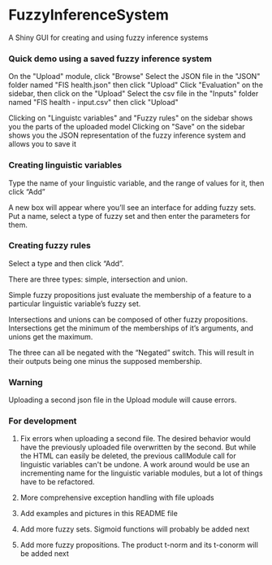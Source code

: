 # FuzzyInferenceSystem
A Shiny GUI for creating and using fuzzy inference systems


### Quick demo using a saved fuzzy inference system
On the "Upload" module, click "Browse"
Select the JSON file in the "JSON" folder named "FIS health.json" then click "Upload"
Click "Evaluation" on the sidebar, then click on the "Upload"
Select the csv file in the "Inputs" folder named "FIS health - input.csv" then click "Upload"

Clicking on "Linguistc variables" and "Fuzzy rules" on the sidebar shows you the parts of the uploaded model
Clicking on "Save" on the sidebar shows you the JSON representation of the fuzzy inference system and allows you to save it



### Creating linguistic variables
Type the name of your linguistic variable, and the range of values for it, then click “Add”

A new box will appear where you’ll see an interface for adding fuzzy sets. Put a name, select a type of fuzzy set and then enter the parameters for them.


### Creating fuzzy rules
Select a type and then click “Add”.

There are three types: simple, intersection and union.

Simple fuzzy propositions just evaluate the membership of a feature to a particular linguistic variable’s fuzzy set. 

Intersections and unions can be composed of other fuzzy propositions. Intersections get the minimum of the memberships of it’s arguments, and unions get the maximum.

The three can all be negated with the “Negated” switch. This will result in their outputs being one minus the supposed membership.



### Warning
Uploading a second json file in the Upload module will cause errors.


### For development
1. Fix errors when uploading a second file. The desired behavior would have the previously uploaded file overwritten by the second. But while the HTML can easily be deleted, the previous callModule call for linguistic variables can't be undone. A work around would be use an incrementing name for the linguistic variable modules, but a lot of things have to be refactored.

2. More comprehensive exception handling with file uploads

3. Add examples and pictures in this README file

4. Add more fuzzy sets. Sigmoid functions will probably be added next

5. Add more fuzzy propositions. The product t-norm and its t-conorm will be added next
